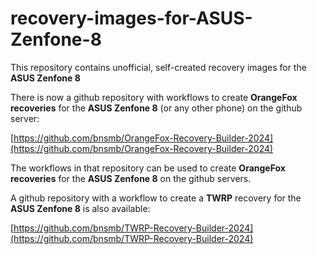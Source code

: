 # recovery-images-for-ASUS-Zenfone-8
This repository contains unofficial, self-created recovery images for the **ASUS Zenfone 8**

There is now a github repository with workflows to create **OrangeFox recoveries** for the **ASUS Zenfone 8** (or any other phone) on the github server:

[https://github.com/bnsmb/OrangeFox-Recovery-Builder-2024](https://github.com/bnsmb/OrangeFox-Recovery-Builder-2024)


The workflows in that repository can be used to create **OrangeFox recoveries** for the **ASUS Zenfone 8** on the github servers.

A github repository with a workflow to create a **TWRP** recovery for the **ASUS Zenfone 8** is also available:

[https://github.com/bnsmb/TWRP-Recovery-Builder-2024](https://github.com/bnsmb/TWRP-Recovery-Builder-2024)
